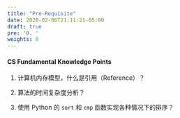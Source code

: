 ```yaml
---
title: "Pre-Requisite"
date: 2020-02-06T21:11:21-05:00
draft: true
pre: '0. '
weights: 0
---
```


#### CS Fundamental Knowledge Points

1. 计算机内存模型，什么是引用（Reference）？

2. 算法的时间复杂度分析？

3. 使用 Python 的 `sort` 和 `cmp` 函数实现各种情况下的排序？



